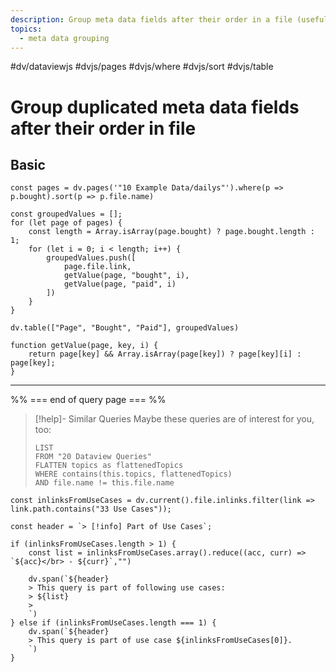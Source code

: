 ```yaml
---
description: Group meta data fields after their order in a file (useful if you have multiples in the same file)
topics:
  - meta data grouping
---
```

#dv/dataviewjs #dvjs/pages #dvjs/where #dvjs/sort #dvjs/table 

# Group duplicated meta data fields after their order in file

## Basic 

```dataviewjs
const pages = dv.pages('"10 Example Data/dailys"').where(p => p.bought).sort(p => p.file.name)

const groupedValues = [];
for (let page of pages) {
	const length = Array.isArray(page.bought) ? page.bought.length : 1;
	for (let i = 0; i < length; i++) {
		groupedValues.push([
			page.file.link,
			getValue(page, "bought", i), 
			getValue(page, "paid", i)
		])
	}
}

dv.table(["Page", "Bought", "Paid"], groupedValues)

function getValue(page, key, i) {
	return page[key] && Array.isArray(page[key]) ? page[key][i] : page[key]; 
}
```

---
%% === end of query page === %%
> [!help]- Similar Queries
> Maybe these queries are of interest for you, too:
> ```dataview
> LIST
> FROM "20 Dataview Queries"
> FLATTEN topics as flattenedTopics
> WHERE contains(this.topics, flattenedTopics)
> AND file.name != this.file.name
> ```

```dataviewjs
const inlinksFromUseCases = dv.current().file.inlinks.filter(link => link.path.contains("33 Use Cases"));

const header = `> [!info] Part of Use Cases`;

if (inlinksFromUseCases.length > 1) {
	const list = inlinksFromUseCases.array().reduce((acc, curr) => `${acc}</br> - ${curr}`,"")

	dv.span(`${header}
    > This query is part of following use cases:
    > ${list}
    > 
	`)
} else if (inlinksFromUseCases.length === 1) {
	dv.span(`${header}
    > This query is part of use case ${inlinksFromUseCases[0]}.
	`)
}
```
